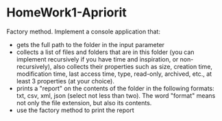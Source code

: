 # HomeWork1-Apriorit
Factory method.
Implement a console application that:
- gets the full path to the folder in the input parameter
- collects a list of files and folders that are in this folder (you can implement recursively if you have time and inspiration, or non-recursively), also collects their properties such as size, creation time, modification time, last access time, type, read-only, archived, etc., at least 3 properties (at your choice).
- prints a "report" on the contents of the folder in the following formats: txt, csv, xml, json (select not
less than two). The word "format" means not only the file extension, but also its contents.
- use the factory method to print the report

